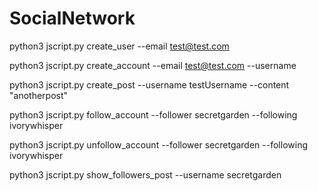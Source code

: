 # SocialNetwork

<!-- For creating new users -->

python3 jscript.py create_user --email test@test.com

<!-- For creating accounts -->

python3 jscript.py create_account --email test@test.com --username

<!-- For posting  -->

python3 jscript.py create_post --username testUsername --content "anotherpost"

<!-- Following -->

python3 jscript.py follow_account --follower secretgarden --following ivorywhisper

<!-- Unfollow -->

python3 jscript.py unfollow_account --follower secretgarden --following ivorywhisper

<!-- To show post they are following -->

python3 jscript.py show_followers_post --username secretgarden
